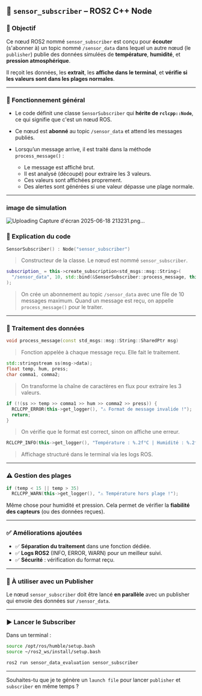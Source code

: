 
## 📄 `sensor_subscriber` – ROS2 C++ Node

### 🎯 Objectif

Ce nœud ROS2 nommé `sensor_subscriber` est conçu pour **écouter** (s'abonner à) un topic nommé `/sensor_data` dans lequel un autre nœud (le `publisher`) publie des données simulées de **température**, **humidité**, et **pression atmosphérique**.

Il reçoit les données, les **extrait**, les **affiche dans le terminal**, et **vérifie si les valeurs sont dans les plages normales**.

---

### 📌 Fonctionnement général

* Le code définit une classe `SensorSubscriber` qui **hérite de `rclcpp::Node`**, ce qui signifie que c'est un nœud ROS.
* Ce nœud est **abonné** au topic `/sensor_data` et attend les messages publiés.
* Lorsqu’un message arrive, il est traité dans la méthode `process_message()` :

  * Le message est affiché brut.
  * Il est analysé (découpé) pour extraire les 3 valeurs.
  * Ces valeurs sont affichées proprement.
  * Des alertes sont générées si une valeur dépasse une plage normale.

---
### image de simulation 

![Uploading Capture d'écran 2025-06-18 213231.png…]()


### 🧠 Explication du code

```cpp
SensorSubscriber() : Node("sensor_subscriber")
```

> Constructeur de la classe. Le nœud est nommé `sensor_subscriber`.

```cpp
subscription_ = this->create_subscription<std_msgs::msg::String>(
  "/sensor_data", 10, std::bind(&SensorSubscriber::process_message, this, std::placeholders::_1)
);
```

> On crée un abonnement au topic `/sensor_data` avec une file de 10 messages maximum.
> Quand un message est reçu, on appelle `process_message()` pour le traiter.

---

### 🧪 Traitement des données

```cpp
void process_message(const std_msgs::msg::String::SharedPtr msg)
```

> Fonction appelée à chaque message reçu. Elle fait le traitement.

```cpp
std::stringstream ss(msg->data);
float temp, hum, press;
char comma1, comma2;
```

> On transforme la chaîne de caractères en flux pour extraire les 3 valeurs.

```cpp
if (!(ss >> temp >> comma1 >> hum >> comma2 >> press)) {
  RCLCPP_ERROR(this->get_logger(), "⚠️ Format de message invalide !");
  return;
}
```

> On vérifie que le format est correct, sinon on affiche une erreur.

```cpp
RCLCPP_INFO(this->get_logger(), "Température : %.2f°C | Humidité : %.2f%% | Pression : %.2f hPa", temp, hum, press);
```

> Affichage structuré dans le terminal via les logs ROS.

---

### ⚠️ Gestion des plages

```cpp
if (temp < 15 || temp > 35)
  RCLCPP_WARN(this->get_logger(), "⚠️ Température hors plage !");
```

Même chose pour humidité et pression. Cela permet de vérifier la **fiabilité des capteurs** (ou des données reçues).

---

### ✅ Améliorations ajoutées

* ✅ **Séparation du traitement** dans une fonction dédiée.
* ✅ **Logs ROS2** (INFO, ERROR, WARN) pour un meilleur suivi.
* ✅ **Sécurité** : vérification du format reçu.

---

### 🔁 À utiliser avec un Publisher

Le nœud `sensor_subscriber` doit être lancé **en parallèle** avec un publisher qui envoie des données sur `/sensor_data`.

---

### ▶️ Lancer le Subscriber

Dans un terminal :

```bash
source /opt/ros/humble/setup.bash
source ~/ros2_ws/install/setup.bash

ros2 run sensor_data_evaluation sensor_subscriber
```

---

Souhaites-tu que je te génère un `launch file` pour lancer `publisher` et `subscriber` en même temps ?
